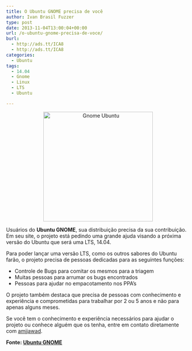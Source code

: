 ```yaml
---
title: O Ubuntu GNOME precisa de você
author: Ivan Brasil Fuzzer
type: post
date: 2013-11-04T13:00:04+00:00
url: /o-ubuntu-gnome-precisa-de-voce/
burl:
  - http://ads.tt/ICA8
  - http://ads.tt/ICA8
categories:
  - Ubuntu
tags:
  - 14.04
  - Gnome
  - Linux
  - LTS
  - Ubuntu

---
```

<p style="text-align: center;">
  <a href="http://www.ubuntero.com.br/wp-content/uploads/2013/11/gnomeubuntu-vert-wh.png" rel="lightbox"><img class="aligncenter size-medium wp-image-6227" title="Gnome Ubuntu" alt="Gnome Ubuntu" src="http://www.ubuntero.com.br/wp-content/uploads/2013/11/gnomeubuntu-vert-wh-300x300.png" width="300" height="300" /></a>
</p>

Usuários do **Ubuntu GNOME**, sua distribuição precisa da sua contribuição. Em seu site, o projeto está pedindo uma grande ajuda visando a próxima versão do Ubuntu que será uma LTS, 14.04.

Para poder lançar uma versão LTS, como os outros sabores do Ubuntu farão, o projeto precisa de pessoas dedicadas para as seguintes funções:

  * Controle de Bugs para comitar os mesmos para a triagem
  * Muitas pessoas para arrumar os bugs encontrados
  * Pessoas para ajudar no empacotamento nos PPA&#8217;s

O projeto também destaca que precisa de pessoas com conhecimento e experiência e comprometidas para trabalhar por 2 ou 5 anos e não para apenas alguns meses.

Se você tem o conhecimento e experiência necessários para ajudar o projeto ou conhece alguém que os tenha, entre em contato diretamente com [amjjawad][1].

**Fonte: [Ubuntu GNOME][2]**

 [1]: https://wiki.ubuntu.com/amjjawad
 [2]: http://ubuntugnome.org/urgent-need-for-more-contributors/
